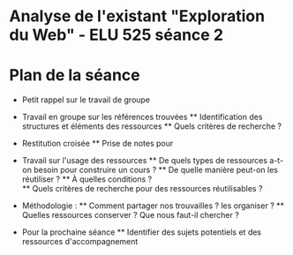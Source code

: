 # Analyse de l'existant  "Exploration du Web" - ELU 525 séance 2

# Plan de la séance
* Petit rappel sur le travail de groupe

* Travail en groupe sur les références trouvées
** Identification des structures et éléments des ressources
** Quels critères de recherche ?

* Restitution croisée
** Prise de notes pour

* Travail sur l'usage des ressources
** De quels types de ressources a-t-on besoin pour construire un cours ?
** De quelle manière peut-on les réutiliser ?
** À quelles conditions ?  
** Quels critères de recherche pour des ressources réutilisables ?

* Méthodologie :
** Comment partager nos trouvailles ? les organiser ?
** Quelles ressources conserver ? Que nous faut-il chercher ?

* Pour la prochaine séance
** Identifier des sujets potentiels et des ressources d'accompagnement
